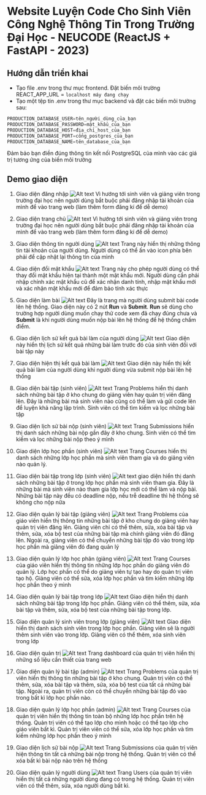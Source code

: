 # Website Luyện Code Cho Sinh Viên Công Nghệ Thông Tin Trong Trường Đại Học - NEUCODE (ReactJS + FastAPI - 2023)

## Hướng dẫn triển khai
- Tạo file .env trong thư mục frontend. Đặt biến môi trường REACT_APP_URL = `localhost máy đang chạy`
- Tạo một tệp tin .env trong thư mục backend và đặt các biến môi trường sau:
```c
PRODUCTION_DATABASE_USER=tên_người_dùng_của_bạn
PRODUCTION_DATABASE_PASSWORD=mật_khẩu_của_bạn
PRODUCTION_DATABASE_HOST=địa_chỉ_host_của_bạn
PRODUCTION_DATABASE_PORT=cổng_postgres_của_bạn
PRODUCTION_DATABASE_NAME=tên_database_của_bạn
```
Đảm bảo bạn điền đúng thông tin kết nối PostgreSQL của mình vào các giá trị tương ứng của biến môi trường

## Demo giao diện
1. Giao diện đăng nhập
![Alt text](./Web_Demo_Image/dangnhap.png)
Vì hướng tới sinh viên và giảng viên trong trường đại học nên người dùng bắt buộc phải đăng nhập tài khoản của mình để vào trang web (làm thêm form đăng kí để dễ demo)

2. Giao diện trang chủ
![Alt text](./Web_Demo_Image/trangchu.png)
Vì hướng tới sinh viên và giảng viên trong trường đại học nên người dùng bắt buộc phải đăng nhập tài khoản của mình để vào trang web (làm thêm form đăng kí để dễ demo)

3. Giao diện thông tin người dùng
![Alt text](./Web_Demo_Image/thontin_user.png)
Trang này hiển thị những thông tin tài khoản của người dùng. Người dùng có thể ấn vào icon phía bên phải để cập nhật lại thông tin của mình

4. Giao diện đổi mật khẩu
![Alt text](./Web_Demo_Image/doimatkhau.png)
Trang này cho phép người dùng có thể thay đổi mật khẩu hiện tại thành một mật khẩu mới. Người dùng cần phải nhập chính xác mật khẩu cũ để xác nhận danh tính, nhập mật khẩu mới và xác nhận mật khẩu mới để đảm bảo tính xác thực

5. Giao diện làm bài
![Alt text](./Web_Demo_Image/lambai.png)
Đây là trang mà người dùng submit bài code lên hệ thống. Giao diện này có 2 nút **Run** và **Submit**. **Run** sẽ dùng cho trường hợp người dùng muốn chạy thử code xem đã chạy đúng chưa và **Submit** là khi người dùng muốn nộp bài lên hệ thống để hệ thống chấm điểm. 

6. Giao diện lịch sử kết quả bài làm của người dùng
![Alt text](./Web_Demo_Image/lichsuketqua.png)
Giao diện này hiển thị lịch sử kết quả những bài làm trước đó của sinh viên đối với bài tập này

7. Giao diện hiện thị kết quả bài làm
![Alt text](./Web_Demo_Image/ketquabailam.png)
Giao diện này hiển thị kết quả bài làm của người dùng khi người dùng vừa submit nộp bài lên hệ thống

8. Giao diện bài tập (sinh viên)
![Alt text](./Web_Demo_Image/baitapsv.png)
Trang Problems hiển thị danh sách những bài tập ở kho chung do giảng viên hay quản trị viên đăng lên. Đây là những bài mà sinh viên nào cũng có thể làm và gửi code lên để luyện khả năng lập trình. Sinh viên có thể tìm kiếm và lọc những bài tập 

9. Giao diện lịch sử bài nộp (sinh viên)
![Alt text](./Web_Demo_Image/lichsusv.png)
Trang Submissions hiển thị danh sách những bài nộp gần đây ở kho chung. Sinh viên có thể tìm kiếm và lọc những bài nộp theo ý mình

10. Giao diện lớp học phần (sinh viên)
![Alt text](./Web_Demo_Image/hocphansv.png)
Trang Courses hiển thị danh sách những lớp học phần mà sinh viên tham gia và do giảng viên nào quản lý.

11. Giao diện bài tập trong lớp (sinh viên)
![Alt text](./Web_Demo_Image/assignmentsv.png)
giao diện hiển thị danh sách những bài tập ở trong lớp học phần mà sinh viên tham gia. Đây là những bài mà sinh viên nào tham gia lớp học mới có thể làm và nộp bài. Những bài tập này đều có deadline nộp, nếu trễ deadline thì hệ thống sẽ không cho nộp nữa

12. Giao diện quản lý bài tập (giảng viên)
![Alt text](./Web_Demo_Image/baitapgv.png)
Trang Problems của giáo viên hiển thị thông tin những bài tập ở kho chung do giảng viên hay quản trị viên đăng lên. Giảng viên chỉ có thể thêm, sửa, xóa bài tập và thêm, sửa, xóa bộ test của những bài tập mà chính giảng viên đó đăng lên. Ngoài ra, giảng viên có thể chuyển những bài tập đó vào trong lớp học phần mà giảng viên đó đang quản lý

13. Giao diện quản lý lớp học phân (giảng viên)
![Alt text](./Web_Demo_Image/hocphangv.png)
Trang Courses của giáo viên hiển thị thông tin những lớp học phần do giảng viên đó quản lý. Lớp học phần có thể do giảng viên tự tạo hay do quản trị viên tạo hộ. Giảng viên có thể sửa, xóa lớp học phần và tìm kiếm những lớp học phần theo ý mình

14. Giao diện quản lý bài tập trong lớp
![Alt text](./Web_Demo_Image/assignmentgv.png)
Giao diện hiển thị danh sách những bài tập trong lớp học phần. Giảng viên có thể thêm, sửa, xóa bài tập và thêm, sửa, xóa bộ test của những bài tập trong lớp. 
15. Giao diện quản lý sinh viên trong lớp (giảng viên)
![Alt text](./Web_Demo_Image/qlysinhvien.png)
Giao diện hiển thị danh sách sinh viên trong lớp học phần. Giảng viên sẽ là người thêm sinh viên vào trong lớp. Giảng viên có thể thêm, xóa sinh viên trong lớp

16. Giao diện quản trị
![Alt text](./Web_Demo_Image/quantri.png)
Trang dashboard của quản trị viên hiển thị những số liệu cần thiết của trang web 

17. Giao diện quản lý bài tập (admin)
![Alt text](./Web_Demo_Image/baitapadmin.png)
Trang Problems của quản trị viên hiển thị thông tin những bài tập ở kho chung. Quản trị viên có thể thêm, sửa, xóa bài tập và thêm, sửa, xóa bộ test của tất cả những bài tập. Ngoài ra, quản trị viên còn có thể chuyển những bài tập đó vào trong bất kì lớp học phần nào.

18. Giao diện quản lý lớp học phần (admin)
![Alt text](./Web_Demo_Image/hocphanadmin.png)
Trang Courses của quản trị viên hiển thị thông tin toàn bộ những lớp học phần trên hệ thống. Quản trị viên có thể tạo lớp cho mình hoặc có thể tạo lớp cho giáo viên bất kì. Quản trị viên viên có thể sửa, xóa lớp học phần và tìm kiếm những lớp học phần theo ý mình

19. Giao diện lịch sử bài nộp
![Alt text](./Web_Demo_Image/lichsubainop.png)
Trang Submissions của quản trị viên hiện thông tin tất cả những bài nộp trong hệ thống. Quản trị viên có thể xóa bất kì bài nộp nào trên hệ thống

20. Giao diện quản lý người dùng
![Alt text](./Web_Demo_Image/nguoidung.png)
Trang Users của quản trị viên hiển thị tất cả những người dùng đang có trong hệ thống. Quản trị viên viên có thể thêm, sửa, xóa người dùng bất kì.
